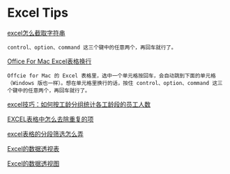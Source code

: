 # Excel Tips
[excel怎么截取字符串](http://jingyan.baidu.com/article/624e7459aa90e434e8ba5a8a.html)
	
	control、option、command 这三个键中的任意两个，再回车就行了。

[Office For Mac Excel表格换行](http://iphone.tgbus.com/tutorial/use/201409/20140905155335.shtml)

	Offcie for Mac 的 Excel 表格里，选中一个单元格按回车，会自动跳到下面的单元格（Windows 版也一样）。想在单元格里换行的话，按住 control、option、command 这三个键中的任意两个，再回车就行了。
	
	
[excel技巧：如何按工龄分组统计各工龄段的员工人数](http://www.cnnsr.com.cn/jtym/swk/20140709/2014070909073498261.shtml)	


[EXCEL表格中怎么去除重复的项](http://jingyan.baidu.com/article/9989c746788b60f648ecfec0.html)



[excel表格的分段筛选怎么弄](https://zhidao.baidu.com/question/570880692.html)


[Excel的数据透视表](http://www.excel-easy.com/data-analysis/pivot-tables.html)


[Excel的数据透视图](http://www.excel-easy.com/examples/pivot-chart.html)


